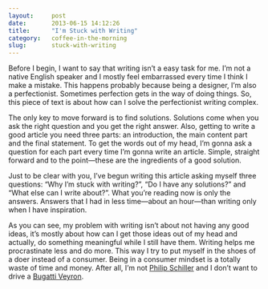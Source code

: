 ```yaml
---
layout:     post
date:       2013-06-15 14:12:26
title:      "I'm Stuck with Writing"
category:   coffee-in-the-morning
slug:       stuck-with-writing
---
```


Before I begin, I want to say that writing isn’t a easy task for me. I’m not a native English speaker and I mostly feel embarrassed every time I think I make a mistake. This happens probably because being a designer, I’m also a perfectionist. Sometimes perfection gets in the way of doing things. So, this piece of text is about how can I solve the perfectionist writing complex.

The only key to move forward is to find solutions. Solutions come when you ask the right question and you get the right answer. Also, getting to write a good article you need three parts: an introduction, the main content part and the final statement. To get the words out of my head, I’m gonna ask a question for each part every time I’m gonna write an article. Simple, straight forward and to the point—these are the ingredients of a good solution.

Just to be clear with you, I’ve begun writing this article asking myself three questions: “Why I’m stuck with writing?”, “Do I have any solutions?” and “What else can I write about?”. What you’re reading now is only the answers. Answers that I had in less time—about an hour—than writing only when I have inspiration.

As you can see, my problem with writing isn’t about not having any good ideas, it’s mostly about how can I get those ideas out of my head and actually, do something meaningful while I still have them. Writing helps me procrastinate less and do more. This way I try to put myself in the shoes of a doer instead of a consumer. Being in a consumer mindset is a totally waste of time and money. After all, I’m not [Philip Schiller](http://twitter.com/pschiller) and I don’t want to drive a [Bugatti Veyron](http://lucianmarin.tumblr.com/post/28480251724).